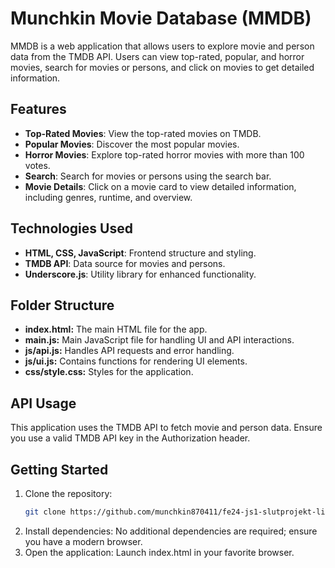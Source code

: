 # Munchkin Movie Database (MMDB)

MMDB is a web application that allows users to explore movie and person data from the TMDB API. Users can view top-rated, popular, and horror movies, search for movies or persons, and click on movies to get detailed information.

## Features

- **Top-Rated Movies**: View the top-rated movies on TMDB.
- **Popular Movies**: Discover the most popular movies.
- **Horror Movies**: Explore top-rated horror movies with more than 100 votes.
- **Search**: Search for movies or persons using the search bar.
- **Movie Details**: Click on a movie card to view detailed information, including genres, runtime, and overview.

## Technologies Used

- **HTML, CSS, JavaScript**: Frontend structure and styling.
- **TMDB API**: Data source for movies and persons.
- **Underscore.js**: Utility library for enhanced functionality.

## Folder Structure

- **index.html:** The main HTML file for the app.
- **main.js:** Main JavaScript file for handling UI and API interactions.
- **js/api.js:** Handles API requests and error handling.
- **js/ui.js:** Contains functions for rendering UI elements.
- **css/style.css:** Styles for the application.

## API Usage
This application uses the TMDB API to fetch movie and person data. Ensure you use a valid TMDB API key in the Authorization header.

## Getting Started

1. Clone the repository:
   ```bash
   git clone https://github.com/munchkin870411/fe24-js1-slutprojekt-linn-ahlrot.git
2. Install dependencies: No additional dependencies are required; ensure you have a modern browser.
3. Open the application: Launch index.html in your favorite browser.
